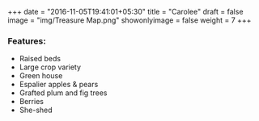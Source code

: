 +++
date = "2016-11-05T19:41:01+05:30"
title = "Carolee"
draft = false
image = "img/Treasure Map.png"
showonlyimage = false
weight = 7
+++

<!--more-->
<h3>Features:</h3>
<ul>
    <li>Raised beds</li>
    <li>Large crop variety</li>
    <li>Green house</li>
    <li>Espalier apples & pears</li>
    <li>Grafted plum and fig trees</li>
    <li>Berries</li>
    <li>She-shed</li>
</ul>